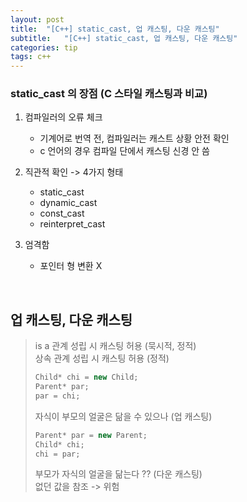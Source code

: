 ```yaml
---
layout: post
title:  "[C++] static_cast, 업 캐스팅, 다운 캐스팅"
subtitle:   "[C++] static_cast, 업 캐스팅, 다운 캐스팅"
categories: tip
tags: c++
---
```


### static_cast 의 장점 (C 스타일 캐스팅과 비교)

1. 컴파일러의 오류 체크  
   
   * 기계어로 번역 전, 컴파일러는 캐스트 상황 안전 확인
   * c 언어의 경우 컴파일 단에서 캐스팅 신경 안 씀
 
2. 직관적 확인 -> 4가지 형태  
   * static_cast
   * dynamic_cast
   * const_cast
   * reinterpret_cast
3. 엄격함  
   * 포인터 형 변환 X

<br>

업 캐스팅, 다운 캐스팅
-----

> is a 관계 성립 시 캐스팅 허용 (묵시적, 정적)  
> 상속 관계 성립 시 캐스팅 허용 (정적) 
> ```cpp
> Child* chi = new Child;
> Parent* par;
> par = chi;
> ```  
>자식이 부모의 얼굴은 닮을 수 있으나 (업 캐스팅) 
>
> ```cpp
> Parent* par = new Parent;
> Child* chi;
> chi = par;
> ```  
>부모가 자식의 얼굴을 닮는다 ?? (다운 캐스팅)  
>없던 값을 참조 -> 위험
>
<br>
